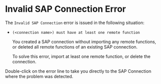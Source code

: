 # Invalid SAP Connection Error

The `Invalid SAP Connection` error is issued in the following situation:

* `(<connection name>) must have at least one remote function`

  You created a SAP connection without importing any remote functions, or deleted all remote functions of an existing SAP connection.

  To solve this error, import at least one remote function, or delete the connection.

Double-click on the error line to take you directly to the SAP Connection where the problem was detected.

